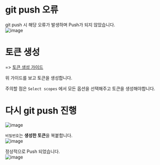 # git push 오류

git push 시 해당 오류가 발생하며 Push가 되지 않았습니다.   
![image](https://user-images.githubusercontent.com/43658658/157381554-e6fdbd10-565c-48c4-b947-8284b2c4ea8f.png)

# 토큰 생성

=> [토큰 생성 가이드](https://docs.github.com/en/authentication/keeping-your-account-and-data-secure/creating-a-personal-access-token)

위 가이드를 보고 토큰을 생성합니다.

주의할 점은 `Select scopes` 에서 모든 옵션을 선택해주고 토큰을 생성해야합니다.

# 다시 git push 진행

![image](https://user-images.githubusercontent.com/43658658/157381885-2a05f97c-9b68-4528-b24e-934a44157730.png)

`비밀번호`는 **생성한 토큰**을 복붙합니다.   
![image](https://user-images.githubusercontent.com/43658658/157382043-af8c54c8-0791-4054-96c7-be9970658aeb.png)

정상적으로 Push 되었습니다.   
![image](https://user-images.githubusercontent.com/43658658/157381948-a6f6a648-6193-442b-a10b-7350d50f3605.png)
